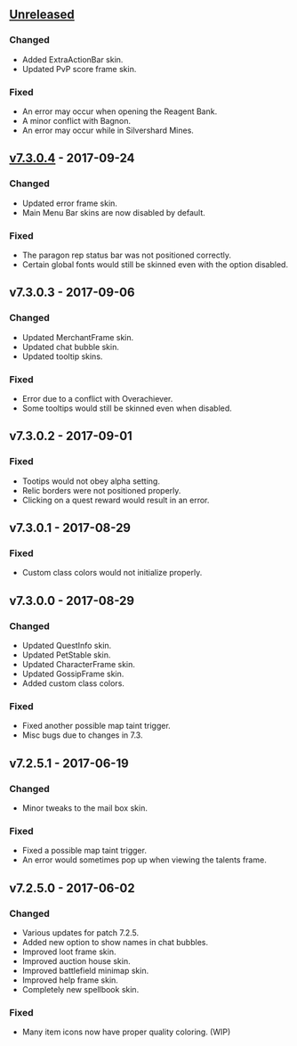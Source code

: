## [Unreleased] ##
### Changed ###

  * Added ExtraActionBar skin.
  * Updated PvP score frame skin.

### Fixed ###

  * An error may occur when opening the Reagent Bank.
  * A minor conflict with Bagnon.
  * An error may occur while in Silvershard Mines.



## [v7.3.0.4] - 2017-09-24 ##
### Changed ###

  * Updated error frame skin.
  * Main Menu Bar skins are now disabled by default.

### Fixed ###

  * The paragon rep status bar was not positioned correctly.
  * Certain global fonts would still be skinned even with the option disabled.



## v7.3.0.3 - 2017-09-06 ##
### Changed ###

  * Updated MerchantFrame skin.
  * Updated chat bubble skin.
  * Updated tooltip skins.

### Fixed ###

  * Error due to a conflict with Overachiever.
  * Some tooltips would still be skinned even when disabled.



## v7.3.0.2 - 2017-09-01 ##
### Fixed ###

  * Tootips would not obey alpha setting.
  * Relic borders were not positioned properly.
  * Clicking on a quest reward would result in an error.



## v7.3.0.1 - 2017-08-29 ##
### Fixed ###

  * Custom class colors would not initialize properly.



## v7.3.0.0 - 2017-08-29 ##
### Changed ###

  * Updated QuestInfo skin.
  * Updated PetStable skin.
  * Updated CharacterFrame skin.
  * Updated GossipFrame skin.
  * Added custom class colors.

### Fixed ###

  * Fixed another possible map taint trigger.
  * Misc bugs due to changes in 7.3.



## v7.2.5.1 - 2017-06-19 ##
### Changed ###

  * Minor tweaks to the mail box skin.

### Fixed ###

  * Fixed a possible map taint trigger.
  * An error would sometimes pop up when viewing the talents frame.



## v7.2.5.0 - 2017-06-02 ##
### Changed ###

  * Various updates for patch 7.2.5.
  * Added new option to show names in chat bubbles.
  * Improved loot frame skin.
  * Improved auction house skin.
  * Improved battlefield minimap skin.
  * Improved help frame skin.
  * Completely new spellbook skin.

### Fixed ###

  * Many item icons now have proper quality coloring. (WIP)

[Unreleased]: https://github.com/Haleth/Aurora/compare/master...develop
[v7.3.0.4]: https://github.com/Haleth/Aurora/compare/v7.3.0.3...v7.3.0.4
